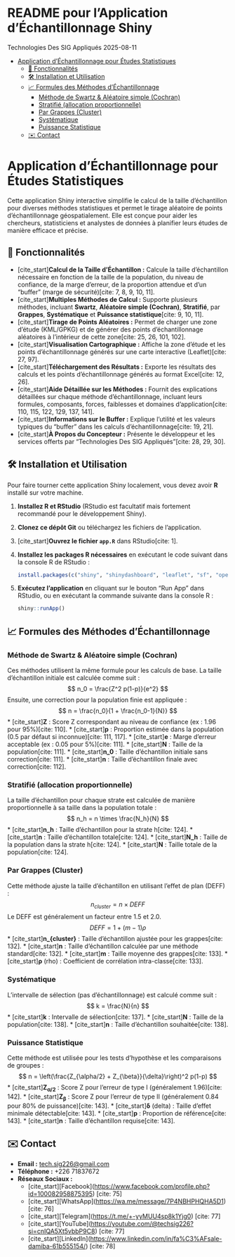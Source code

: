 README pour l’Application d’Échantillonnage Shiny
================
Technologies Des SIG Appliqués
2025-08-11

- [Application d’Échantillonnage pour Études
  Statistiques](#application-déchantillonnage-pour-études-statistiques)
  - [🚀 Fonctionnalités](#rocket-fonctionnalités)
  - [🛠️ Installation et
    Utilisation](#hammer_and_wrench-installation-et-utilisation)
  - [📈 Formules des Méthodes
    d’Échantillonnage](#chart_with_upwards_trend-formules-des-méthodes-déchantillonnage)
    - [Méthode de Swartz & Aléatoire simple
      (Cochran)](#méthode-de-swartz--aléatoire-simple-cochran)
    - [Stratifié (allocation
      proportionnelle)](#stratifié-allocation-proportionnelle)
    - [Par Grappes (Cluster)](#par-grappes-cluster)
    - [Systématique](#systématique)
    - [Puissance Statistique](#puissance-statistique)
  - [✉️ Contact](#envelope-contact)

# Application d’Échantillonnage pour Études Statistiques

Cette application Shiny interactive simplifie le calcul de la taille
d’échantillon pour diverses méthodes statistiques et permet le tirage
aléatoire de points d’échantillonnage géospatialement. Elle est conçue
pour aider les chercheurs, statisticiens et analystes de données à
planifier leurs études de manière efficace et précise.

## 🚀 Fonctionnalités

- \[cite_start\]**Calcul de la Taille d’Échantillon :** Calcule la
  taille d’échantillon nécessaire en fonction de la taille de la
  population, du niveau de confiance, de la marge d’erreur, de la
  proportion attendue et d’un “buffer” (marge de sécurité)\[cite: 7, 8,
  9, 10, 11\].
- \[cite_start\]**Multiples Méthodes de Calcul :** Supporte plusieurs
  méthodes, incluant **Swartz**, **Aléatoire simple (Cochran)**,
  **Stratifié**, par **Grappes**, **Systématique** et **Puissance
  statistique**\[cite: 9, 10, 11\].
- \[cite_start\]**Tirage de Points Aléatoires :** Permet de charger une
  zone d’étude (KML/GPKG) et de générer des points d’échantillonnage
  aléatoires à l’intérieur de cette zone\[cite: 25, 26, 101, 102\].
- \[cite_start\]**Visualisation Cartographique :** Affiche la zone
  d’étude et les points d’échantillonnage générés sur une carte
  interactive (Leaflet)\[cite: 27, 97\].
- \[cite_start\]**Téléchargement des Résultats :** Exporte les résultats
  des calculs et les points d’échantillonnage générés au format
  Excel\[cite: 12, 26\].
- \[cite_start\]**Aide Détaillée sur les Méthodes :** Fournit des
  explications détaillées sur chaque méthode d’échantillonnage, incluant
  leurs formules, composants, forces, faiblesses et domaines
  d’application\[cite: 110, 115, 122, 129, 137, 141\].
- \[cite_start\]**Informations sur le Buffer :** Explique l’utilité et
  les valeurs typiques du “buffer” dans les calculs
  d’échantillonnage\[cite: 19, 21\].
- \[cite_start\]**À Propos du Concepteur :** Présente le développeur et
  les services offerts par “Technologies Des SIG Appliqués”\[cite: 28,
  29, 30\].

## 🛠️ Installation et Utilisation

Pour faire tourner cette application Shiny localement, vous devez avoir
**R** installé sur votre machine.

1.  **Installez R et RStudio** (RStudio est facultatif mais fortement
    recommandé pour le développement Shiny).

2.  **Clonez ce dépôt Git** ou téléchargez les fichiers de
    l’application.

3.  \[cite_start\]**Ouvrez le fichier `app.R`** dans RStudio\[cite: 1\].

4.  **Installez les packages R nécessaires** en exécutant le code
    suivant dans la console R de RStudio :

    ``` r
    install.packages(c("shiny", "shinydashboard", "leaflet", "sf", "openxlsx", "leaflet.extras", "ggplot2"))
    ```

5.  **Exécutez l’application** en cliquant sur le bouton “Run App” dans
    RStudio, ou en exécutant la commande suivante dans la console R :

    ``` r
    shiny::runApp()
    ```

## 📈 Formules des Méthodes d’Échantillonnage

### Méthode de Swartz & Aléatoire simple (Cochran)

Ces méthodes utilisent la même formule pour les calculs de base. La
taille d’échantillon initiale est calculée comme suit :
$$ n_0 = \frac{Z^2 p(1-p)}{e^2} $$ Ensuite, une correction pour la
population finie est appliquée :
$$ n = \frac{n_0}{1 + \frac{n_0-1}{N}} $$ \* \[cite_start\]**Z** : Score
Z correspondant au niveau de confiance (ex : 1.96 pour 95%)\[cite:
110\]. \* \[cite_start\]**p** : Proportion estimée dans la population
(0.5 par défaut si inconnue)\[cite: 111, 117\]. \* \[cite_start\]**e** :
Marge d’erreur acceptable (ex : 0.05 pour 5%)\[cite: 111\]. \*
\[cite_start\]**N** : Taille de la population\[cite: 111\]. \*
\[cite_start\]**n_0** : Taille d’échantillon initiale sans
correction\[cite: 111\]. \* \[cite_start\]**n** : Taille d’échantillon
finale avec correction\[cite: 112\].

### Stratifié (allocation proportionnelle)

La taille d’échantillon pour chaque strate est calculée de manière
proportionnelle à sa taille dans la population totale :
$$ n_h = n \times \frac{N_h}{N} $$ \* \[cite_start\]**n_h** : Taille
d’échantillon pour la strate h\[cite: 124\]. \* \[cite_start\]**n** :
Taille d’échantillon totale\[cite: 124\]. \* \[cite_start\]**N_h** :
Taille de la population dans la strate h\[cite: 124\]. \*
\[cite_start\]**N** : Taille totale de la population\[cite: 124\].

### Par Grappes (Cluster)

Cette méthode ajuste la taille d’échantillon en utilisant l’effet de
plan (DEFF) : $$ n_{cluster} = n \times DEFF $$ Le DEFF est généralement
un facteur entre 1.5 et 2.0. $$ DEFF = 1 + (m-1)\rho $$ \*
\[cite_start\]**n\_{cluster}** : Taille d’échantillon ajustée pour les
grappes\[cite: 132\]. \* \[cite_start\]**n** : Taille d’échantillon
calculée par une méthode standard\[cite: 132\]. \* \[cite_start\]**m** :
Taille moyenne des grappes\[cite: 133\]. \* \[cite_start\]**ρ** (rho) :
Coefficient de corrélation intra-classe\[cite: 133\].

### Systématique

L’intervalle de sélection (pas d’échantillonnage) est calculé comme suit
: $$ k = \frac{N}{n} $$ \* \[cite_start\]**k** : Intervalle de
sélection\[cite: 137\]. \* \[cite_start\]**N** : Taille de la
population\[cite: 138\]. \* \[cite_start\]**n** : Taille d’échantillon
souhaitée\[cite: 138\].

### Puissance Statistique

Cette méthode est utilisée pour les tests d’hypothèse et les
comparaisons de groupes :
$$ n = \left(\frac{Z_{\alpha/2} + Z_{\beta}}{\delta}\right)^2 p(1-p) $$
\* \[cite_start\]**Z<sub>α/2</sub>** : Score Z pour l’erreur de type I
(généralement 1.96)\[cite: 142\]. \* \[cite_start\]**Z<sub>β</sub>** :
Score Z pour l’erreur de type II (généralement 0.84 pour 80% de
puissance)\[cite: 143\]. \* \[cite_start\]**δ** (delta) : Taille d’effet
minimale détectable\[cite: 143\]. \* \[cite_start\]**p** : Proportion de
référence\[cite: 143\]. \* \[cite_start\]**n** : Taille d’échantillon
requise\[cite: 143\].

## ✉️ Contact

- **Email :** <tech.sig226@gmail.com>
- **Téléphone :** +226 71837672
- **Réseaux Sociaux :**
  - \[cite_start\]\[Facebook\](<https://www.facebook.com/profile.php?id=100082958875395>)
    \[cite: 75\]
  - \[cite_start\]\[WhatsApp\](<https://wa.me/message/7P4NBHPHQHA5D1>)
    \[cite: 76\]
  - \[cite_start\]\[Telegram\](<https://t.me/+-yyMUU4sp8k1Yjg0>) \[cite:
    77\]
  - \[cite_start\]\[YouTube\](<https://youtube.com/@techsig226?si=cnIQA5Xt5vbbP9C8>)
    \[cite: 77\]
  - \[cite_start\]\[LinkedIn\](<https://www.linkedin.com/in/fa%C3%AFsale-damiba-61b555154/>)
    \[cite: 78\]
